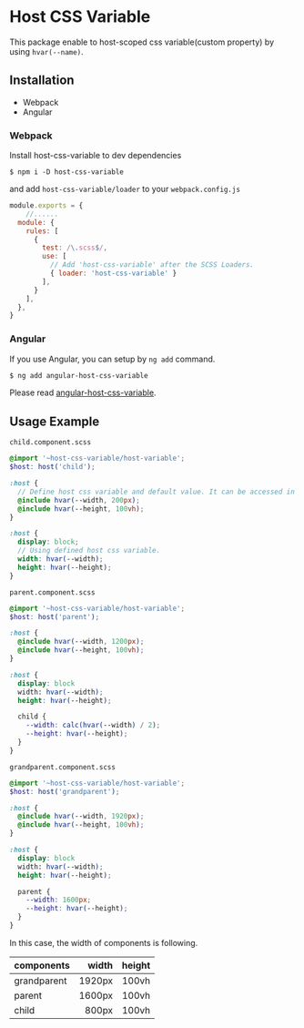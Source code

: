 # Host CSS Variable
This package enable to host-scoped css variable(custom property) by using `hvar(--name)`.

## Installation

- Webpack
- Angular

### Webpack
Install host-css-variable to dev dependencies

```
$ npm i -D host-css-variable
```

and add `host-css-variable/loader` to your `webpack.config.js`

```webpack.config.js
module.exports = {
	//...... 
  module: {
    rules: [
      {
        test: /\.scss$/,
        use: [
          // Add 'host-css-variable' after the SCSS Loaders.
          { loader: 'host-css-variable' }
        ],
      }
    ],
  },
}
```

### Angular

If you use Angular, you can setup by `ng add` command.

```:.sh
$ ng add angular-host-css-variable
```

Please read [angular-host-css-variable](https://www.npmjs.com/package/angular-host-css-variable).

## Usage Example

`child.component.scss`

```child.component.scss
@import '~host-css-variable/host-variable';
$host: host('child');

:host {
  // Define host css variable and default value. It can be accessed in host scope.
  @include hvar(--width, 200px);
  @include hvar(--height, 100vh);
}

:host {
  display: block;
  // Using defined host css variable.
  width: hvar(--width);
  height: hvar(--height);
}

```

`parent.component.scss`

```parent.component.scss
@import '~host-css-variable/host-variable';
$host: host('parent');

:host {
  @include hvar(--width, 1200px);
  @include hvar(--height, 100vh);
}

:host {
  display: block
  width: hvar(--width);
  height: hvar(--height);

  child {
    --width: calc(hvar(--width) / 2);
    --height: hvar(--height);
  }
}
```

`grandparent.component.scss`

```grandparent.component.scss
@import '~host-css-variable/host-variable';
$host: host('grandparent');

:host {
  @include hvar(--width, 1920px);
  @include hvar(--height, 100vh);
}

:host {
  display: block
  width: hvar(--width);
  height: hvar(--height);

  parent {
    --width: 1600px;
    --height: hvar(--height);
  }
}
```
 

In this case, the width of components is following.

|  components  |  width | height |
|  :----       |  ----: |  ----: |
|  grandparent | 1920px | 100vh  |
|  parent      | 1600px | 100vh  |
|  child       |  800px | 100vh  |